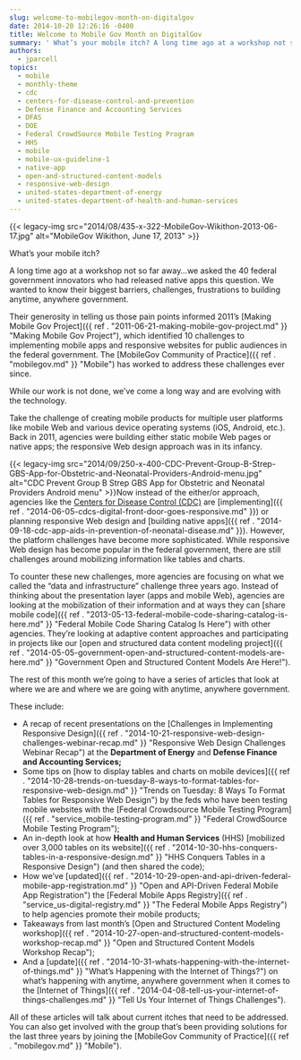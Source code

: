 ```yaml
---
slug: welcome-to-mobilegov-month-on-digitalgov
date: 2014-10-20 12:26:16 -0400
title: Welcome to Mobile Gov Month on DigitalGov
summary: ' What’s your mobile itch? A long time ago at a workshop not so far away&#8230;we asked the 40 federal government innovators who had released native apps this question. We wanted to know their biggest barriers, challenges, frustrations to building anytime, anywhere government. Their generosity in telling'
authors:
  - jparcell
topics:
  - mobile
  - monthly-theme
  - cdc
  - centers-for-disease-control-and-prevention
  - Defense Finance and Accounting Services
  - DFAS
  - DOE
  - Federal CrowdSource Mobile Testing Program
  - HHS
  - mobile
  - mobile-ux-guideline-1
  - native-app
  - open-and-structured-content-models
  - responsive-web-design
  - united-states-department-of-energy
  - united-states-department-of-health-and-human-services
---
```


{{< legacy-img src="2014/08/435-x-322-MobileGov-Wikithon-2013-06-17.jpg" alt="MobileGov Wikithon, June 17, 2013" >}}

What’s your mobile itch?

A long time ago at a workshop not so far away&#8230;we asked the 40 federal government innovators who had released native apps this question. We wanted to know their biggest barriers, challenges, frustrations to building anytime, anywhere government.

Their generosity in telling us those pain points informed 2011’s [Making Mobile Gov Project]({{ ref . "2011-06-21-making-mobile-gov-project.md" }} "Making Mobile Gov Project"), which identified 10 challenges to implementing mobile apps and responsive websites for public audiences in the federal government. The [MobileGov Community of Practice]({{ ref . "mobilegov.md" }} "Mobile") has worked to address these challenges ever since.

While our work is not done, we’ve come a long way and are evolving with the technology.

Take the challenge of creating mobile products for multiple user platforms like mobile Web and various device operating systems (iOS, Android, etc.). Back in 2011, agencies were building either static mobile Web pages or native apps; the responsive Web design approach was in its infancy.

{{< legacy-img src="2014/09/250-x-400-CDC-Prevent-Group-B-Strep-GBS-App-for-Obstetric-and-Neonatal-Providers-Android-menu.jpg" alt="CDC Prevent Group B Strep GBS App for Obstetric and Neonatal Providers Android menu" >}}Now instead of the either/or approach, agencies like the [Centers for Disease Control (CDC)](http://www.cdc.gov/) are [implementing]({{ ref . "2014-06-05-cdcs-digital-front-door-goes-responsive.md" }}) or planning responsive Web design and [building native apps]({{ ref . "2014-09-18-cdc-app-aids-in-prevention-of-neonatal-disease.md" }}). However, the platform challenges have become more sophisticated. While responsive Web design has become popular in the federal government, there are still challenges around mobilizing information like tables and charts.

To counter these new challenges, more agencies are focusing on what we called the “data and infrastructure” challenge three years ago. Instead of thinking about the presentation layer (apps and mobile Web), agencies are looking at the mobilization of their information and at ways they can [share mobile code]({{ ref . "2013-05-13-federal-mobile-code-sharing-catalog-is-here.md" }} "Federal Mobile Code Sharing Catalog Is Here") with other agencies. They’re looking at adaptive content approaches and participating in projects like our [open and structured data content modeling project]({{ ref . "2014-05-05-government-open-and-structured-content-models-are-here.md" }} "Government Open and Structured Content Models Are Here!").

The rest of this month we’re going to have a series of articles that look at where we are and where we are going with anytime, anywhere government.

These include:

  * A recap of recent presentations on the [Challenges in Implementing Responsive Design]({{ ref . "2014-10-21-responsive-web-design-challenges-webinar-recap.md" }} "Responsive Web Design Challenges Webinar Recap") at the **Department of Energy** and **Defense Finance and Accounting Services;**
  * Some tips on [how to display tables and charts on mobile devices]({{ ref . "2014-10-28-trends-on-tuesday-8-ways-to-format-tables-for-responsive-web-design.md" }} "Trends on Tuesday: 8 Ways To Format Tables for Responsive Web Design") by the feds who have been testing mobile websites with the [Federal Crowdsource Mobile Testing Program]({{ ref . "service_mobile-testing-program.md" }} "Federal CrowdSource Mobile Testing Program");
  * An in-depth look at how **Health and Human Services** (HHS) [mobilized over 3,000 tables on its website]({{ ref . "2014-10-30-hhs-conquers-tables-in-a-responsive-design.md" }} "HHS Conquers Tables in a Responsive Design") (and then shared the code);
  * How we&#8217;ve [updated]({{ ref . "2014-10-29-open-and-api-driven-federal-mobile-app-registration.md" }} "Open and API-Driven Federal Mobile App Registration") the [Federal Mobile Apps Registry]({{ ref . "service_us-digital-registry.md" }} "The Federal Mobile Apps Registry") to help agencies promote their mobile products;
  * Takeaways from last month’s [Open and Structured Content Modeling workshop]({{ ref . "2014-10-27-open-and-structured-content-models-workshop-recap.md" }} "Open and Structured Content Models Workshop Recap");
  * And a [update]({{ ref . "2014-10-31-whats-happening-with-the-internet-of-things.md" }} "What’s Happening with the Internet of Things?") on what’s happening with anytime, anywhere government when it comes to the [Internet of Things]({{ ref . "2014-04-08-tell-us-your-internet-of-things-challenges.md" }} "Tell Us Your Internet of Things Challenges").

All of these articles will talk about current itches that need to be addressed. You can also get involved with the group that&#8217;s been providing solutions for the last three years by joining the [MobileGov Community of Practice]({{ ref . "mobilegov.md" }} "Mobile").
